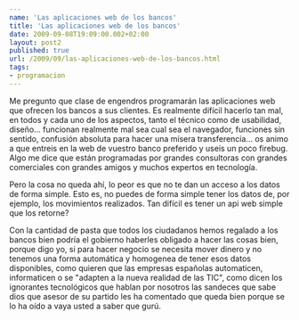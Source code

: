 ```yaml
---
name: 'Las aplicaciones web de los bancos'
title: 'Las aplicaciones web de los bancos'
date: 2009-09-08T19:09:00.002+02:00
layout: post2
published: true
url: /2009/09/las-aplicaciones-web-de-los-bancos.html
tags: 
- programacion
---
```


Me pregunto que clase de engendros programarán las aplicaciones web que ofrecen los bancos a sus clientes. Es realmente difícil hacerlo tan mal, en todos y cada uno de los aspectos, tanto el técnico como de usabilidad, diseño... funcionan realmente mal sea cual sea el navegador, funciones sin sentido, confusión absoluta para hacer una mísera transferencia... os animo a que entreis en la web de vuestro banco preferido y useis un poco firebug. Algo me dice que están programadas por grandes consultoras con grandes comerciales con grandes amigos y muchos expertos en tecnología.  
  
Pero la cosa no queda ahí, lo peor es que no te dan un acceso a los datos de forma simple. Esto es, no puedes de forma simple tener los datos de, por ejemplo, los movimientos realizados. Tan difícil es tener un api web simple que los retorne?  
  
Con la cantidad de pasta que todos los ciudadanos hemos regalado a los bancos bien podría el gobierno haberles obligado a hacer las cosas bien, porque digo yo, si para hacer negocio se necesita mover dinero y no tenemos una forma automática y homogenea de tener esos datos disponibles, como quieren que las empresas españolas automaticen, informaticen o se "adapten a la nueva realidad de las TIC", como dicen los ignorantes tecnológicos que hablan por nosotros las sandeces que sabe dios que asesor de su partido les ha comentado que queda bien porque se lo ha oído a vaya usted a saber que gurú.